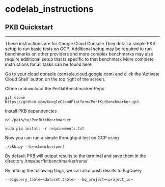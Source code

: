 # codelab_instructions

PKB Quickstart
--------------
--------------

These instructions are for Google Cloud Console
They detail a simple PKB setup to run basic tests on GCP. Additional setup may be required to run benchmarks on other providers and more complex benchmarks may also require additional setup that is specific to that benchmark
More complete instructions for all tasks can be found here

Go to your cloud console (console.cloud.google.com) and click the ‘Activate Cloud Shell’ button on the top right of the screen.

Clone or download the PerfkitBenchmarker Repo

    git clone https://github.com/GoogleCloudPlatform/PerfKitBenchmarker.git

Install PKB dependencies

    cd /path/to/PerfKitBenchmarker
    
    sudo pip install -r requirements.txt

Now you can run a simple throughput test on GCP using

    ./pkb.py --benchmarks=iperf



By default PKB will output results to the terminal and save them in the directory /tmp/perfkitbenchmarker/runs/

By adding the following flags, we can also push results to BigQuery

    --bigquery_table=<dataset.table> --bq_project=<project_id>
